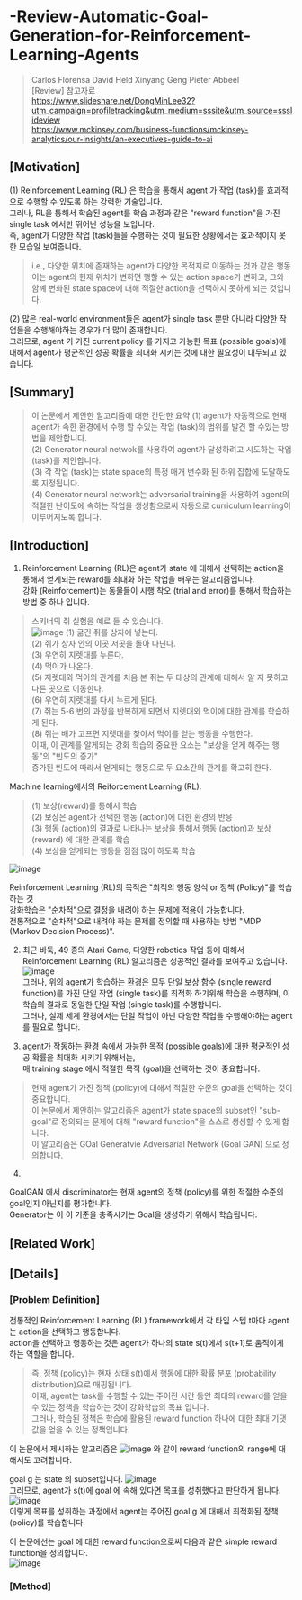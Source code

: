 # -Review-Automatic-Goal-Generation-for-Reinforcement-Learning-Agents
> Carlos Florensa David Held Xinyang Geng Pieter Abbeel  
[Review]
> 참고자료  
> https://www.slideshare.net/DongMinLee32?utm_campaign=profiletracking&utm_medium=sssite&utm_source=ssslideview  
> https://www.mckinsey.com/business-functions/mckinsey-analytics/our-insights/an-executives-guide-to-ai



## [Motivation]
(1) Reinforcement Learning (RL) 은 학습을 통해서 agent 가 작업 (task)를 효과적으로 수행할 수 있도록 하는 강력한 기술입니다.  
그러나, RL을 통해서 학습된 agent를 학습 과정과 같은 "reward function"을 가진 single task 에서만 뛰어난 성능을 보입니다.  
즉, agent가 다양한 작업 (task)들을 수행하는 것이 필요한 상황에서는 효과적이지 못한 모습일 보여줍니다.  
> i.e., 다양한 위치에 존재하는 agent가 다양한 목적지로 이동하는 것과 같은 행동  
> 이는 agent의 현재 위치가 변하면 행할 수 있는 action space가 변하고, 그와 함꼐 변화된 state space에 대해 적절한 action을 선택하지 못하게 되는 것입니다.  

(2) 많은 real-world environment들은 agent가 single task 뿐만 아니라 다양한 작업들을 수행해야하는 경우가 더 많이 존재합니다.   
그러므로, agent 가 가진 current policy 를 가지고 가능한 목표 (possible goals)에 대해서 agent가 평균적인 성공 확률을 최대화 시키는 것에 대한 필요성이 대두되고 있습니다.  


## [Summary]
> 이 논문에서 제안한 알고리즘에 대한 간단한 요약
(1) agent가 자동적으로 현재 agent가 속한 환경에서 수행 할 수있는 작업 (task)의 범위를 발견 할 수있는 방법을 제안합니다.    
(2) Generator neural netwok를 사용하여 agent가 달성하려고 시도하는 작업 (task)를 제안합니다.   
(3) 각 작업 (task)는 state space의 특정 매개 변수화 된 하위 집합에 도달하도록 지정됩니다.   
(4) Generator neural network는 adversarial training을 사용하여 agent의 적절한 난이도에 속하는 작업을 생성함으로써 자동으로 curriculum learning이 이루어지도록 합니다.  

## [Introduction]
1. Reinforcement Learning (RL)은 agent가 state 에 대해서 선택하는 action을 통해서 얻게되는 reward를 최대화 하는 작업을 배우는 알고리즘입니다.   
강화 (Reinforcement)는 동물들이 시행 착오 (trial and error)를 통해서 학습하는 방법 중 하나 입니다.   
> 스키너의 쥐 실험을 예로 들 수 있습니다.  
> ![image](https://user-images.githubusercontent.com/40893452/46404920-8ac88980-c741-11e8-9f0a-d6facf945720.png)
> (1) 굶긴 쥐를 상자에 넣는다.   
> (2) 쥐가 상자 안의 이곳 저곳을 돌아 다닌다.   
> (3) 우연히 지렛대를 누른다.   
> (4) 먹이가 나온다.   
> (5) 지렛대와 먹이의 관계를 처음 본 쥐는 두 대상의 관계에 대해서 알 지 못하고 다른 곳으로 이동한다.   
> (6) 우연히 지렛대를 다시 누르게 된다.   
> (7) 쥐는 5-6 번의 과정을 반복하게 되면서 지렛대와 먹이에 대한 관계를 학습하게 된다.  
> (8) 쥐는 배가 고프면 지렛대를 찾아서 먹이를 얻는 행동을 수행한다.  
> 이때, 이 관계를 알게되는 강화 학습의 중요한 요소는 "보상을 얻게 해주는 행동"의 "빈도의 증가"  
> 증가된 빈도에 따라서 얻게되는 행동으로 두 요소간의 관계를 확고히 한다.  

Machine learning에서의 Reiforcement Learning (RL).   
> (1) 보상(reward)를 통해서 학습  
> (2) 보상은 agent가 선택한 행동 (action)에 대한 환경의 반응  
> (3) 행동 (action)의 결과로 나타나는 보상을 통해서 행동 (action)과 보상 (reward) 에 대한 관계를 학습  
> (4) 보상을 얻게되는 행동을 점점 많이 하도록 학습  

![image](https://user-images.githubusercontent.com/40893452/46404647-c3b42e80-c740-11e8-9a6e-5c7360b03b81.png)

Reinforcement Learning (RL)의 목적은 "최적의 행동 양식 or 정책 (Policy)"를 학습 하는 것  
강화학습은 "순차적"으로 결정을 내려야 하는 문제에 적용이 가능합니다.  
전통적으로 "순차적"으로 내려야 하는 문제를 정의할 때 사용하는 방법 "MDP (Markov Decision Process)".  

2. 최근 바둑, 49 종의 Atari Game, 다양한 robotics 작업 등에 대해서 Reinforcement Learning (RL) 알고리즘은 성공적인 결과를 보여주고 있습니다.  
![image](https://user-images.githubusercontent.com/40893452/46405696-f7dd1e80-c743-11e8-99a7-c1c22c981639.png)  
그러나, 위의 agent가 학습하는 환경은 모두 단일 보상 함수 (single reward function)를 가진 단일 작업 (single task)를 최적화 하기위해 학습을 수행하며, 이 학습의 결과로 동일한 단일 작업 (single task)를 수행합니다.  
그러나, 실제 세계 환경에서는 단일 작업이 아닌 다양한 작업을 수행해야하는 agent를 필요로 합니다.  

3. agent가 작동하는 환경 속에서 가능한 목적 (possible goals)에 대한 평균적인 성공 확률을 최대화 시키기 위해서는,  
매 training stage 에서 적절한 목적 (goal)을 선택하는 것이 중요합니다.  
> 현재 agent가 가진 정책 (policy)에 대해서 적절한 수준의 goal을 선택하는 것이 중요합니다.    
이 논문에서 제안하는 알고리즘은 agent가 state space의 subset인 "sub-goal"로 정의되는 문제에 대해 "reward function"을 스스로 생성할 수 있게 합니다.  
이 알고리즘은 GOal Generatvie Adversarial Network (Goal GAN) 으로 정의합니다.  

4.   
GoalGAN 에서 discriminator는 현재 agent의 정책 (policy)를 위한 적절한 수준의 goal인지 아닌지를 평가합니다.  
Generator는 이 이 기준을 충족시키는 Goal을 생성하기 위해서 학습됩니다.  

## [Related Work]



## [Details]
### [Problem Definition]
전통적인 Reinforcement Learning (RL) framework에서 각 타임 스텝 t마다 agent는 action을 선택하고 행동합니다.   
action을 선택하고 행동하는 것은 agent가 하나의 state s(t)에서 s(t+1)로 움직이게 하는 역할을 합니다.  
> 즉, 정책 (policy)는 현재 상태 s(t)에서 행동에 대한 확률 분포 (probability distribution)으로 매핑됩니다.   
이때, agent는 task를 수행할 수 있는 주어진 시간 동안 최대의 reward를 얻을 수 있는 정책을 학습하는 것이 강화학습의 목표 입니다.  
그러나, 학습된 정책은 학습에 활용된 reward function 하나에 대한 최대 기댓값을 얻을 수 있는 정책입니다.  

이 논문에서 제시하는 알고리즘은 ![image](https://user-images.githubusercontent.com/40893452/46410113-a7b98880-c752-11e8-84a0-a77a03c7a861.png) 와 같이 reward function의 range에 대해서도 고려합니다.  

goal g 는 state 의 subset입니다.  ![image](https://user-images.githubusercontent.com/40893452/46410180-de8f9e80-c752-11e8-8a6a-553c07775f74.png)  
그러므로, agent가 s(t)에 goal 에 속해 있다면 목표를 성취했다고 판단하게 됩니다. ![image](https://user-images.githubusercontent.com/40893452/46410381-a0df4580-c753-11e8-8ef5-8e32eb32f377.png)   
이렇게 목표를 성취하는 과정에서 agent는 주어진 goal g 에 대해서 최적화된 정책 (policy)를 학습합니다.  

이 논문에선는 goal 에 대한 reward function으로써 다음과 같은 simple reward function을 정의합니다.  
![image](https://user-images.githubusercontent.com/40893452/46410449-e3a11d80-c753-11e8-8351-0b9a0d13135e.png)









### [Method] 
